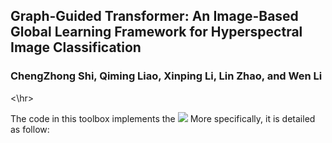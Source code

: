 ## Graph-Guided Transformer: An Image-Based Global Learning Framework for Hyperspectral Image Classification

### ChengZhong Shi, Qiming Liao, Xinping Li, Lin Zhao, and Wen Li

<\hr>

The code in this toolbox implements the ![]("https://ieeexplore.ieee.org/abstract/document/10261261")
More specifically, it is detailed as follow:






